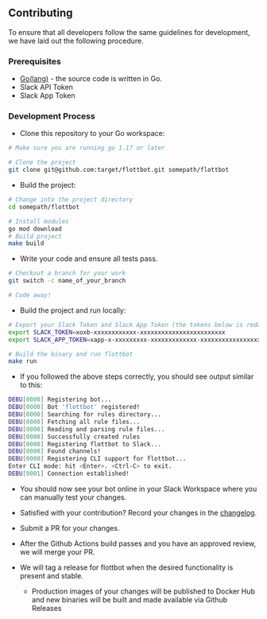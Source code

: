 ## Contributing

To ensure that all developers follow the same guidelines for development, we have laid out the following procedure.

### Prerequisites

- [Go(lang)](https://golang.org/dl/) - the source code is written in Go.
- Slack API Token
- Slack App Token

### Development Process

- Clone this repository to your Go workspace:

```sh
# Make sure you are running go 1.17 or later

# Clone the project
git clone git@github.com:target/flottbot.git somepath/flottbot
```

- Build the project:

```sh
# Change into the project directory
cd somepath/flottbot

# Install modules
go mod download
# Build project
make build
```

- Write your code and ensure all tests pass.

```sh
# Checkout a branch for your work
git switch -c name_of_your_branch

# Code away!
```

- Build the project and run locally:

```sh
# Export your Slack Token and Slack App Token (the tokens below is redacted)
export SLACK_TOKEN=xoxb-xxxxxxxxxxxx-xxxxxxxxxxxxxxxxxxxxxxxx
export SLACK_APP_TOKEN=xapp-x-xxxxxxxxx-xxxxxxxxxxxxx-xxxxxxxxxxxxxxxxxxxxxxxxxxxxxxxxxxxxxxxxxxxxxxxxxxxxxxxxxxxxxxxx

# Build the binary and run flottbot
make run
```

- If you followed the above steps correctly, you should see output similar to this:

```sh
DEBU[0000] Registering bot...
DEBU[0000] Bot 'flottbot' registered!
DEBU[0000] Searching for rules directory...
DEBU[0000] Fetching all rule files...
DEBU[0000] Reading and parsing rule files...
DEBU[0000] Successfully created rules
DEBU[0000] Registering flottbot to Slack...
DEBU[0000] Found channels!
DEBU[0000] Registering CLI support for flottbot...
Enter CLI mode: hit <Enter>. <Ctrl-C> to exit.
DEBU[0001] Connection established!
```

- You should now see your bot online in your Slack Workspace where you can manually test your changes.

- Satisfied with your contribution? Record your changes in the [changelog](/CHANGELOG.md).

- Submit a PR for your changes.

- After the Github Actions build passes and you have an approved review, we will merge your PR.

- We will tag a release for flottbot when the desired functionality is present and stable.
  - Production images of your changes will be published to Docker Hub and new binaries will be built and made available via Github Releases
